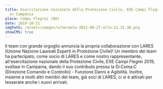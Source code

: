 ```yaml
---
title: Esercitazione nazionale della Protezione Civile, EXE Campi Flegrei 2019
  in Campania
place: Campi Flegrei (NA)
date: 2019-10-21
imgPath: /assets/images/schermata-2021-08-27-alle-11.32.38.png
showCMS: true
---
```

Il team con grande orgoglio annuncia la propria collaborazione con LARES (Unione Nazione Laureati Esperti in Protezione Civile)! Un membro del team ha partecipato, come socio di LARES e come nostro rappresentante, all'esercitazione nazionale della Protezione Civile, EXE Campi Flegrei 2019, svoltasi in Campania, dando il suo contributo presso la Di.Coma.C (Direzione Comando e Controllo) - Funzione Danni e Agibilità. Inoltre, insieme a molti altri membri del team, già soci di LARES, ci si è attivati per tesserare anche i nuovi arrivati.
